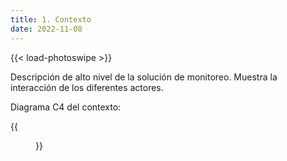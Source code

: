 ```yaml
---
title: 1. Contexto
date: 2022-11-08
---
```

{{< load-photoswipe >}}

Descripción de alto nivel de la solución de monitoreo. Muestra la interacción de los diferentes actores.

Diagrama C4 del contexto:

{{<figure src="img/Monitoreo.C4.drawio.png" title="Monitoreo Contexto" >}}
